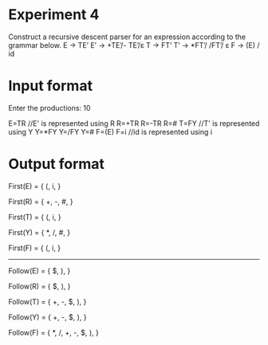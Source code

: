 # Experiment 4

Construct a recursive descent parser for an expression according to the grammar below.
E → TE’
E’ → +TE’/- TE’/ε
T → FT’
T’ → *FT’/ /FT’/ ε
F → (E) / id




# Input format

Enter the productions: 10

E=TR        //E' is represented using R
R=+TR
R=-TR
R=#
T=FY        //T' is represented using Y
Y=*FY
Y=/FY
Y=#
F=(E)
F=i         //id is represented using i




# Output format


First(E) = { (, i, }

 First(R) = { +, -, #, }

 First(T) = { (, i, }

 First(Y) = { *, /, #, }

 First(F) = { (, i, }

-----------------------------------------------

 Follow(E) = { $, ),  }

 Follow(R) = { $, ),  }

 Follow(T) = { +, -, $, ),  }

 Follow(Y) = { +, -, $, ),  }

 Follow(F) = { *, /, +, -, $, ),  }
